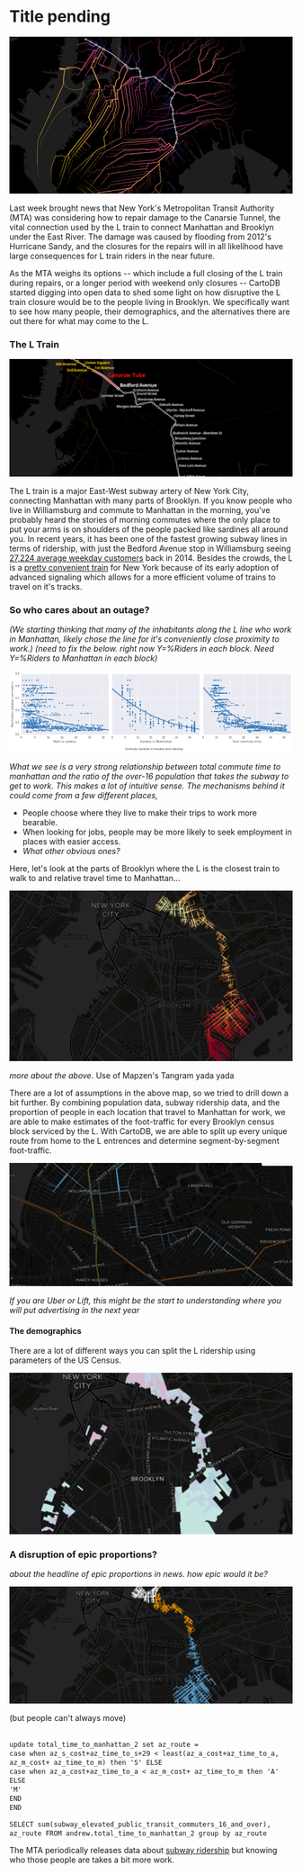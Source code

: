 # Title pending

[![img](imgs/brooklyn-network.png)](https://team.cartodb.com/u/mamataakella/viz/fdbcdcba-bd4f-11e5-b5f0-0e674067d321/embed_map)

Last week brought news that New York's Metropolitan Transit Authority (MTA) was considering how to repair damage to the Canarsie Tunnel, the vital connection used by the L train to connect Manhattan and Brooklyn under the East River. The damage was caused by flooding from 2012's Hurricane Sandy, and the closures for the repairs will in all likelihood have large consequences for L train riders in the near future. 

As the MTA weighs its options -- which include a full closing of the L train during repairs, or a longer period with weekend only closures -- CartoDB started digging into open data to shed some light on how disruptive the L train closure would be to the people living in Brooklyn. We specifically want to see how many people, their demographics, and the alternatives there are out there for what may come to the L.

### The L Train

[![L overview](imgs/draft-l-overview.png)](https://team.cartodb.com/u/mamataakella/viz/df39c134-bd38-11e5-927e-0ecfd53eb7d3/embed_map)

The L train is a major East-West subway artery of New York City, connecting Manhattan with many parts of Brooklyn. If you know people who live in Williamsburg and commute to Manhattan in the morning, you've probably heard the stories of morning commutes where the only place to put your arms is on shoulders of the people packed like sardines all around you. In recent years, it has been one of the fastest growing subway lines in terms of ridership, with just the Bedford Avenue stop in Williamsburg seeing [27,224 average weekday customers](http://www.mta.info/news-subway-new-york-city-transit/2015/04/20/subway-ridership-surges-26-one-year) back in 2014. Besides the crowds, the L is a [pretty convenient train](https://en.wikipedia.org/wiki/Automation_of_the_New_York_City_Subway#Canarsie_Line_CBTC) for New York because of its early adoption of advanced signaling which allows for a more efficient volume of trains to travel on it's tracks.

### So who cares about an outage?

_(We starting thinking that many of the inhabitants along the L line who work in Manhattan, likely chose the line for it's conveniently close proximity to work.)
(need to fix the below. right now Y=%Riders in each block. Need Y=%Riders to Manhattan in each block)_

![ridership](imgs/ride-durations.png)

_What we see is a very strong relationship between total commute time to manhattan and the ratio of the over-16 population that takes the subway to get to work. This makes a lot of intuitive sense. The mechanisms behind it could come from a few different places,_

* People choose where they live to make their trips to work more bearable.
* When looking for jobs, people may be more likely to seek employment in places with easier access.
* _What other obvious ones?_

Here, let's look at the parts of Brooklyn where the L is the closest train to walk to and relative travel time to Manhattan...

[![L travel time](imgs/draft-travel-time.png)](https://team.cartodb.com/u/andrew/viz/77b936de-bd60-11e5-81b8-0ecfd53eb7d3/public_map?redirected=true)

_more about the above_. Use of Mapzen's Tangram yada yada

There are a lot of assumptions in the above map, so we tried to drill down a bit further. By combining population data, subway ridership data, and the proportion of people in each location that travel to Manhattan for work, we are able to make estimates of the foot-traffic for every Brooklyn census block serviced by the L. With CartoDB, we are able to split up every unique route from home to the L entrences and determine segment-by-segment foot-traffic.

[![foot traffic](imgs/draft-foot-traffic.png)](https://team.cartodb.com/u/stuartlynn/viz/25150cda-bd5d-11e5-a486-0e5db1731f59/public_map)

_If you are Uber or Lift, this might be the start to understanding where you will put advertising in the next year_

#### The demographics

There are a lot of different ways you can split the L ridership using parameters of the US Census.

[![bivariate of poverty](imgs/draft-poverty-ridership.png)](https://team.cartodb.com/u/stuartlynn/viz/faa6fe76-bd67-11e5-98e2-0ecd1babdde5/public_map)

### A disruption of epic proportions?

_about the headline of epic proportions in news. how epic would it be?_

[![alternate route](imgs/draft-bus-shuttle-option.png)](https://team.cartodb.com/u/andrew/viz/daa3e144-bd7f-11e5-81b1-0e3ff518bd15/public_map?redirected=true)


(but people can't always move)



##

```
update total_time_to_manhattan_2 set az_route =
case when az_s_cost+az_time_to_s+29 < least(az_a_cost+az_time_to_a, az_m_cost+ az_time_to_m) then 'S' ELSE
case when az_a_cost+az_time_to_a < az_m_cost+ az_time_to_m then 'A' ELSE
'M'
END
END
```

```
SELECT sum(subway_elevated_public_transit_commuters_16_and_over), az_route FROM andrew.total_time_to_manhattan_2 group by az_route
```


The MTA periodically releases data about [subway ridership](http://web.mta.info/nyct/facts/ridership/) but knowing who those people are takes a bit more work.
